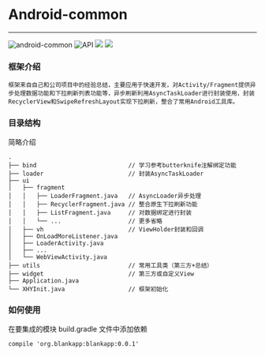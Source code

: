 # Android-common
----

![android-common](https://img.shields.io/badge/android--common-0.0.2-brightgreen.svg) ![API](https://img.shields.io/badge/api-15%2B-brightgreen.svg) [![](https://img.shields.io/travis/rust-lang/rust.svg)]() [![](https://img.shields.io/badge/License-Apache%202.0-brightgreen.svg)]()
### 框架介绍

```
框架来自自己和公司项目中的经验总结，主要应用于快速开发，对Activity/Fragment提供异步处理数据功能和下拉刷新列表功能等，异步刷新利用AsyncTaskLoader进行封装使用，封装RecyclerView和SwipeRefreshLayout实现下拉刷新，整合了常用Android工具库。
```
### 目录结构
简略介绍

```
.
├── bind                          // 学习参考butterknife注解绑定功能
├── loader                        // 封装AsyncTaskLoader     
├── ui
│   ├── fragment
│   │   ├── LoaderFragment.java   // AsyncLoader异步处理
│   │   ├── RecyclerFragment.java // 整合原生下拉刷新功能
│   │   ├── ListFragment.java     // 对数据绑定进行封装
│   │   └── ...                   // 更多省略
│   ├── vh                        // ViewHolder封装和回调
│   ├── OnLoadMoreListener.java
│   ├── LoaderActivity.java
│   ├── ...
│   └── WebViewActivity.java
├── utils                         // 常用工具类（第三方+总结）
├── widget                        // 第三方或自定义View
├── Application.java
└── XHYInit.java                  // 框架初始化

```

### 如何使用
在要集成的模块 build.gradle 文件中添加依赖

```
compile 'org.blankapp:blankapp:0.0.1'
```

